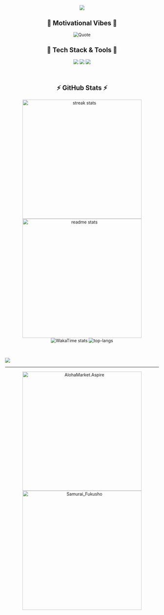 <h1 align="center">
  <img src="https://readme-typing-svg.herokuapp.com?font=Comfortaa&weight=600&size=30&center=true&duration=3800&pause=&color=1DF72D&width=435&lines=%22Hello%2C+World!%22%F0%9F%91%8B;I'm+Duy+Khiem" />
</h1>

<!-- Dynamic Quote Section -->
<h2 align="center">💬 Motivational Vibes 💬</h2>
<p align="center">
   <img src="https://quotes-github-readme.vercel.app/api?type=horizontal&theme=light" alt="Quote">
</p>

<!-- Tech Stack Section -->
<h2 align="center"> 🚀 Tech Stack & Tools 🧰</h2>
<p align="center">
  <img src="https://skillicons.dev/icons?i=dotnet,supabase,postgres,redis,kafka&theme=light" />
  <img src="https://skillicons.dev/icons?i=c,cpp,cs,java,go,vscode,visualstudio,ts,react,redux,tailwind&theme=light" />
  <img src="https://skillicons.dev/icons?i=azure,gcp,docker,githubactions,arch,ubuntu,git,arduino,unity&theme=light" />
</p> 
<br>

<!-- GitHub Stats and Streak Section -->
<h2 align="center">⚡ GitHub Stats ⚡</h2>
<div align="center">
  <img width=390 src="https://github-readme-streak-stats-salesp07.vercel.app/?user=the-khiem7&count_private=true&include_all_commits=true&theme=transparent&hide_border=true" alt="streak stats"/>
  <img width=390 src="https://thekhiem7-github-stats.vercel.app/api?username=the-khiem7&theme=transparent&hide_border=true&include_all_commits=true&count_private=true" alt="readme stats" />
</div>

<!-- 🗂️ Wakatime -->
<div align="center">
  <img src="https://github-readme-stats.vercel.app/api/wakatime?username=the_khiem7&hide=other&custom_title=Coding%20Activity%20(Since%20mid-June%202025)&layout=compact&display_format=percent" alt="WakaTime stats"/>
  <img src="https://thekhiem7-github-stats.vercel.app/api/top-langs/?username=the-khiem7&theme=transparent&hide_border=true&include_all_commits=true&count_private=true&layout=compact" alt="top-langs"/>
</div>

<br>
<br>
<p align="left"> 
  <img src="https://komarev.com/ghpvc/?username=the-khiem7&color=0069b4" /> 
</p>

---
<div align="center">
    <a href="[https://github.com/the-khiem7/AlohaMarket.Aspire](https://github.com/AlohaMarket/AlohaMarket.Aspire.git)">
        <img width="390" src="https://thekhiem7-github-stats.vercel.app/api/pin/?username=the-khiem7&repo=AlohaMarket.Aspire" alt="AlohaMarket.Aspire" />
    </a>
    <a href="https://github.com/AnPhuoc2410/Samurai_Fukusho">
        <img width="390" src="https://thekhiem7-github-stats.vercel.app/api/pin/?username=AnPhuoc2410&repo=Samurai_Fukusho" alt="Samurai_Fukusho" />
    </a>
</div>

